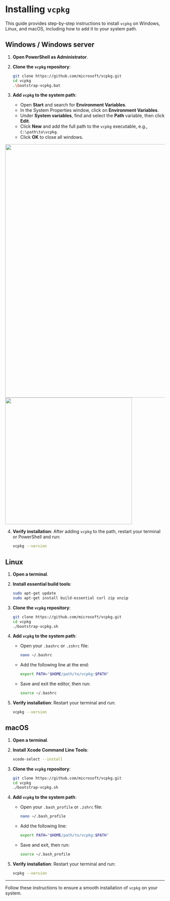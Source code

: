 
# Installing `vcpkg`

This guide provides step-by-step instructions to install `vcpkg` on Windows, Linux, and macOS, including how to add it to your system path.

## Windows / Windows server

1. **Open PowerShell as Administrator**.
2. **Clone the `vcpkg` repository**:
   ```bash
   git clone https://github.com/microsoft/vcpkg.git
   cd vcpkg
   .\bootstrap-vcpkg.bat
   ```

3. **Add `vcpkg` to the system path**:
   - Open **Start** and search for **Environment Variables**.
   - In the System Properties window, click on **Environment Variables**.
   - Under **System variables**, find and select the **Path** variable, then click **Edit**.
   - Click **New** and add the full path to the `vcpkg` executable, e.g., `C:\path\to\vcpkg`.
   - Click **OK** to close all windows.

<img src="https://cdn.discordapp.com/attachments/539130489798393858/1289630502382342174/image.png?ex=66f9857f&is=66f833ff&hm=024db2fbffb9cfa002e2b95080f0e224ba9e029ef974dbbac3313d3fb7a31962&" width="800px" />
<br>
<img src="https://cdn.discordapp.com/attachments/539130489798393858/1289630725884084324/image.png?ex=66f985b5&is=66f83435&hm=b35ad6528588045461e476441abfd3bb57750922471fd3ff6d347e01de6adf08&" width="400px" />

4. **Verify installation**:
   After adding `vcpkg` to the path, restart your terminal or PowerShell and run:
   ```bash
   vcpkg --version
   ```

## Linux

1. **Open a terminal**.
2. **Install essential build tools**:
   ```bash
   sudo apt-get update
   sudo apt-get install build-essential curl zip unzip
   ```

3. **Clone the `vcpkg` repository**:
   ```bash
   git clone https://github.com/microsoft/vcpkg.git
   cd vcpkg
   ./bootstrap-vcpkg.sh
   ```

4. **Add `vcpkg` to the system path**:
   - Open your `.bashrc` or `.zshrc` file:
     ```bash
     nano ~/.bashrc
     ```
   - Add the following line at the end:
     ```bash
     export PATH="$HOME/path/to/vcpkg:$PATH"
     ```
   - Save and exit the editor, then run:
     ```bash
     source ~/.bashrc
     ```

5. **Verify installation**:
   Restart your terminal and run:
   ```bash
   vcpkg --version
   ```

## macOS

1. **Open a terminal**.
2. **Install Xcode Command Line Tools**:
   ```bash
   xcode-select --install
   ```

3. **Clone the `vcpkg` repository**:
   ```bash
   git clone https://github.com/microsoft/vcpkg.git
   cd vcpkg
   ./bootstrap-vcpkg.sh
   ```

4. **Add `vcpkg` to the system path**:
   - Open your `.bash_profile` or `.zshrc` file:
     ```bash
     nano ~/.bash_profile
     ```
   - Add the following line:
     ```bash
     export PATH="$HOME/path/to/vcpkg:$PATH"
     ```
   - Save and exit, then run:
     ```bash
     source ~/.bash_profile
     ```

5. **Verify installation**:
   Restart your terminal and run:
   ```bash
   vcpkg --version
   ```

---

Follow these instructions to ensure a smooth installation of `vcpkg` on your system.
